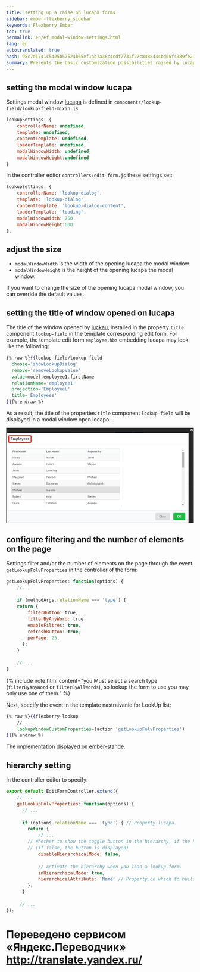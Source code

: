 ```yaml
--- 
title: setting up a raise on lucapa forms 
sidebar: ember-flexberry_sidebar 
keywords: Flexberry Ember 
toc: true 
permalink: en/ef_modal-window-settings.html 
lang: en 
autotranslated: true 
hash: 98c7d1741c5425b57524b65ef1ab7a38c4cdf7731f27c8488444bd05f4389fe2 
summary: Presents the basic customization possibilities raised by lucapa form. 
--- 
```


## setting the modal window lucapa 

Settings modal window [lucapa](ef_lookup.html) is defined in `components/lookup-field/lookup-field-mixin.js`. 

```js
lookupSettings: {
	controllerName: undefined,
	template: undefined,
	contentTemplate: undefined,
	loaderTemplate: undefined,
	modalWindowWidth: undefined,
	modalWindowHeight:undefined
}
``` 

In the controller editor `controllers/edit-form.js` these settings set: 

```js
lookupSettings: {
    controllerName: 'lookup-dialog',
    template: 'lookup-dialog',
    contentTemplate: 'lookup-dialog-content',
    loaderTemplate: 'loading',
    modalWindowWidth: 750,
    modalWindowHeight:600
},
``` 

## adjust the size 

* `modalWindowWidth` is the width of the opening lucapa the modal window. 
* `modalWindowHeight` is the height of the opening lucapa the modal window. 

If you want to change the size of the opening lucapa modal window, you can override the default values. 

## setting the title of window opened on lucapa 

The title of the window opened by [luckau](ef_lookup.html), installed in the property `title` component `lookup-field` in the template corresponding edit form. For example, the template edit form `employee.hbs` embedding lucapa may look like the following: 

```hbs
{% raw %}{{lookup-field/lookup-field
  choose='showLookupDialog'
  remove='removeLookupValue'
  value=model.employee1.firstName
  relationName='employee1'
  projection='EmployeeL'
  title='Employees'
}}{% endraw %}
``` 

As a result, the title of the properties `title` component `lookup-field` will be displayed in a modal window open locapo: 

![](/images/pages/img/page/EditFormTitle/lookuptitle.png) 

## configure filtering and the number of elements on the page 

Settings filter and/or the number of elements on the page through the event `getLookupFolvProperties` in the controller of the form: 

```javascript
getLookupFolvProperties: function(options) {
    //... 

    if (methodArgs.relationName === 'type') {
    return {
        filterButton: true,
        filterByAnyWord: true,
        enableFiltres: true,
        refreshButton: true,
        perPage: 25,
      };
    }

    // ... 
}
``` 

{% include note.html content="you Must select a search type (`filterByAnyWord` or `filterByAllWords`), so lookup the form to use you may only use one of them." %} 

Next, specify the event in the template nastraivanie for LookUp list: 

```hbs
{% raw %}{{flexberry-lookup
    // ... 
    lookupWindowCustomProperties=(action 'getLookupFolvProperties')
}}{% endraw %}
``` 

The implementation displayed on [ember-stande](https://flexberry-ember-dev.firebaseapp.com/components-examples/flexberry-lookup/customizing-window-example). 

## hierarchy setting 

In the controller editor to specify: 

```javascript
export default EditFormController.extend({
    // ... 
    getLookupFolvProperties: function(options) {
      // ... 

      if (options.relationName === 'type') { // Property lucapa. 
        return {
            // ... 
	    // Whether to show the toggle button in the hierarchy, if the hierarchy for a list of available 
	    // (if false, the button is displayed) 
            disableHierarchicalMode: false,

            // Activate the hierarchy when you load a lookup-form. 
            inHierarchicalMode: true,
            hierarchicalAttribute: 'Name' // Property on which to build the hierarchy. 
        };
      }

     // ... 
});
``` 



 # Переведено сервисом «Яндекс.Переводчик» http://translate.yandex.ru/